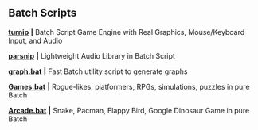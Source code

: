 
<b><h2>Batch Scripts</h2></b>

[**turnip**](https://github.com/thelowsunoverthemoon/turnip) **|** Batch Script Game Engine with Real Graphics, Mouse/Keyboard Input, and Audio

[**parsnip**](https://github.com/thelowsunoverthemoon/parsnip) **|** Lightweight Audio Library in Batch Script

[**graph.bat**](https://github.com/thelowsunoverthemoon/graph.bat) **|** Fast Batch utility script to generate graphs

[**Games.bat**](https://github.com/thelowsunoverthemoon/Games.bat) **|** Rogue-likes, platformers, RPGs, simulations, puzzles in pure Batch

[**Arcade.bat**](https://github.com/thelowsunoverthemoon/Arcade.bat) **|** Snake, Pacman, Flappy Bird, Google Dinosaur Game in pure Batch



